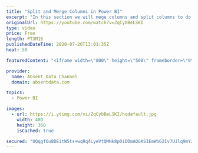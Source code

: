 ```yaml
---
title: "Split and Merge Columns in Power BI"
excerpt: "In this section we will mege columns and split columns to do a depper level of analysis"
originalUrl: https://youtube.com/watch?v=ZqCybBeLSKI
type: video
price: Free
length: PT3M1S
publishedDateTime: 2020-07-26T13:01:35Z
heat: 50

featuredContent: "<iframe width=\"800\" height=\"500\" frameborder=\"0\" src=\"https://www.youtube.com/embed/ZqCybBeLSKI\" allow=\"accelerometer; autoplay; encrypted-media; gyroscope; picture-in-picture\" allowfullscreen></iframe>"

provider:
  name: Absent Data Channel
  domain: absentdata.com

topics:
  - Power BI

images:
  - url: https://i.ytimg.com/vi/ZqCybBeLSKI/hqdefault.jpg
    width: 480
    height: 360
    isCached: true

secured: "UQqgf6u8DEitW5ts+wqRq4LyeVtQMNk8pOiDDmAOGKSIEmWbG2Iv7UJlq9mYzNA0R5iUj3iBdEg92YALXsxllWa0YYqwKSKlfLaK3i3oIAgHyN7N76M0NyW2XEEt0bsbWiT8cLu2whNEBdEH6gISKt2RVmNEidwtJbjW3yUirvFte99KtMjPR0x28QHKT/3iK/f+oH2dciKt0N3QSIFz58wdf263DxoiJcLc5h1fY+mhdha5p304X3VNYdWbcmvtR9aXTWd0jWeUsLYLrIwx/s3eRLvxEREb1jmHX8YqH1N0K93GA97bA+SNabDgD24dzKRhVQZBIbmT0k0ePrZBRTpNHK1imRmvEyXqpMwqNIEAWLqeLvD29xMdJguU2LgIbZtyLNDtGk508hMM16wHYIpmAJMP6AQI2VB2nBkDNbM=;1Lq+gXUHhb1BqdTHC3o2sQ=="
---
```


